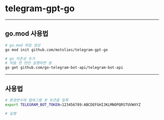 # telegram-gpt-go

---

## go.mod 사용법
```bash
# go.mod 파일 생성
go mod init github.com/motolies/telegram-gpt-go

# go 의존성 추가
# 처음 한 번만 실행하면 됨
go get github.com/go-telegram-bot-api/telegram-bot-api
```

---

## 사용법

```bash
# 환경변수에 텔레그램 봇 토큰을 등록
export TELEGRAM_BOT_TOKEN=123456789:ABCDEFGHIJKLMNOPQRSTUVWXYZ

# 실행

```